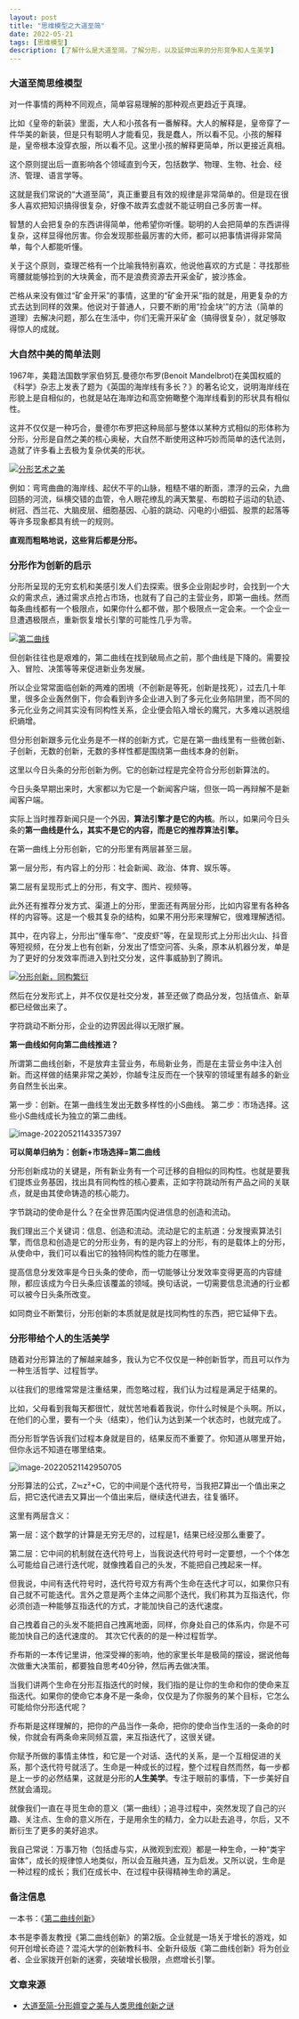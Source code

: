 ```yaml
---
layout: post
title: "思维模型之大道至简"
date: 2022-05-21
tags: [思维模型]
description: [了解什么是大道至简，了解分形，以及延伸出来的分形竞争和人生美学]
---
```


### 大道至简思维模型

对一件事情的两种不同观点，简单容易理解的那种观点更趋近于真理。

比如《皇帝的新装》里面，大人和小孩各有一番解释。大人的解释是，皇帝穿了一件华美的新装，但是只有聪明人才能看见，我是蠢人，所以看不见。小孩的解释是，皇帝根本没穿衣服，所以看不见。这里小孩的解释更简单，所以更接近真相。

这个原则提出后一直影响各个领域直到今天，包括数学、物理、生物、社会、经济、管理、语言学等。

这就是我们常说的“大道至简”，真正重要且有效的规律是非常简单的。但是现在很多人喜欢把知识搞得很复杂，好像不故弄玄虚就不能证明自己多厉害一样。

智慧的人会把复杂的东西讲得简单，他希望你听懂。聪明的人会把简单的东西讲得复杂，这样显得他厉害。你会发现那些最厉害的大师，都可以把事情讲得非常简单，每个人都能听懂。

关于这个原则，查理芒格有一个比喻我特别喜欢，他说他喜欢的方式是：寻找那些弯腰就能够捡到的大块黄金，而不是浪费资源去开采金矿，披沙拣金。

芒格从来没有做过“矿金开采”的事情，这里的“矿金开采”指的就是，用更复杂的方式去达到同样的效果。他说对于普通人，只要不断的用“捡金块'”的方法（简单的道理）去解决问题，那么在生活中，你们无需开采矿金（搞得很复杂），就足够取得惊人的成就。

### 大自然中美的简单法则

1967年，美籍法国数学家伯努瓦.曼德尔布罗(Benoit Mandelbrot)在美国权威的《科学》杂志上发表了题为《英国的海岸线有多长？》的著名论文，说明海岸线在形貌上是自相似的，也就是站在海岸边和高空俯瞰整个海岸线看到的形状具有相似性。

这并不仅仅是一种巧合，曼德尔布罗把这种局部与整体以某种方式相似的形体称为分形，分形是自然之美的核心奥秘，大自然不断使用这种巧妙而简单的迭代法则，造就了许多看上去极为复杂优美的形状。

[![分形艺术之美](https://tva1.sinaimg.cn/large/e6c9d24egy1h2cxpj21zjj20rs0amtab.jpg)](https://www.madewill.com/wp-content/uploads/2020/10/分形艺术之美.jpg)

例如：弯弯曲曲的海岸线、起伏不平的山脉，粗糙不堪的断面，漂浮的云朵，九曲回肠的河流，纵横交错的血管，令人眼花缭乱的满天繁星、布朗粒子运动的轨迹、树冠、西兰花、大脑皮层、细胞基因、心脏的跳动、闪电的小细弧、股票的起落等等许多现象都具有统一的规则。

**直观而粗略地说，这些背后都是分形。**

### 分形作为创新的启示

分形所呈现的无穷玄机和美感引发人们去探索。很多企业刚起步时，会找到一个大众的需求点，通过需求点抢占市场，也就有了自己的主营业务，即第一曲线。然而每条曲线都有一个极限点，如果你什么都不做，那个极限点一定会来。一个企业一旦遭遇极限点，重新恢复增长引擎的可能性几乎为零。

[![第二曲线](https://tva1.sinaimg.cn/large/e6c9d24egy1h2cxppy8tgj20p00ep3z1.jpg)](https://www.madewill.com/wp-content/uploads/2020/10/第二曲线.jpg)

但创新往往也是艰难的，第二曲线在找到破局点之前，那个曲线是下降的。需要投入、冒险、决策等等来促进新业务发展。

所以企业常常面临创新的两难的困境（不创新是等死，创新是找死），过去几十年里，很多企业轰然倒下，你会看到许多企业进入到了多元化业务陷阱里，而不同的多元化业务之间其实没有同构性关系，企业便会陷入增长的魔咒，大多难以逃脱组织熵增。

但分形创新跟多元化业务是不一样的创新方式，它是在第一曲线里有一些微创新、子创新，无数的创新，无数的多样性都是围绕第一曲线本身的创新。

这里以今日头条的分形创新为例。它的创新过程是完全符合分形创新算法的。

今日头条早期出来时，大家都以为它是一个新闻客户端，但张一鸣一再辩解不是新闻客户端。

实际上当时推荐新闻只是一个外因，**算法引擎才是它的内核**。所以，如果问今日头条的**第一曲线是什么，其实不是它的内容，而是它的推荐算法引擎。** 

在第一曲线上分形创新，它的分形里有两层甚至三层。

第一层分形，有内容上的分形：社会新闻、政治、体育、娱乐等。

第二层有呈现形式上的分形，有文字、图片、视频等。

此外还有推荐分发方式、渠道上的分形，里面还有两层分形，比如内容里有各种各样的内容等。这是一个极其复杂的结构，如果不用分形来理解它，很难理解透彻。

其中，在内容上，分形出“懂车帝”、“皮皮虾”等，在呈现形式上分形出火山、抖音等短视频，在分发上也有创新，分发出了悟空问答、头条，原本从机器分发，单是为了更好的分发效率而进入到社交分发，这件事威胁到了腾讯。

[![分形创新，同构繁衍](https://tva1.sinaimg.cn/large/e6c9d24egy1h2cxplqbfsj21660k5q82.jpg)](https://www.madewill.com/wp-content/uploads/2020/10/商业同构繁衍-1.jpg)

然后在分发形式上，并不仅仅是社交分发，甚至还做了商品分发，包括值点、新草都已经做出来了。

字符跳动不断分形，企业的边界因此得以无限扩展。

**第一曲线如何向第二曲线推进？**

所谓第二曲线创新，不是放弃主营业务，布局新业务，而是在主营业务中注入创新。而这样做的结果非常之美妙，你越专注反而在一个狭窄的领域里有越多的新业务自然生长出来。

第一步：创新。在第一曲线生发出无数多样性的小S曲线。
第二步：市场选择。这些小S曲线成长为独立的第二曲线。

![image-20220521143357397](https://tva1.sinaimg.cn/large/e6c9d24egy1h2g0kgit5zj21780lsmyt.jpg)

**可以简单归纳为：创新+市场选择=第二曲线**

分形创新成功的关键是，所有新业务有一个可迁移的自相似的同构性。也就是要我们提炼业务基因，找出具有同构性的核心要素，正如字符跳动所有产品之间的关联点，就是由其使命铸造的核心能力。

字节跳动的使命是什么？在全世界范围内促进信息的创造和流动。

我们理出三个关键词：信息、创造和流动。流动是它的主航道：分发搜索算法引擎，而信息和创造是它的分形业务，有的是内容上的分形，有的是载体上的分形，从使命中，我们可以看出它的独特同构性的能力在哪里。 

提高信息分发效率是今日头条的使命，而一切能够让分发效率变得更高的内容缝隙，都应该成为今日头条应该覆盖的领域。换句话说，一切需要信息流通的行业都可以被今日头条所改变。

如同商业不断繁衍，分形创新的本质就是就是找同构性的东西，把它延伸下去。

### 分形带给个人的生活美学

随着对分形算法的了解越来越多，我认为它不仅仅是一种创新哲学，而且可以作为一种生活哲学、过程哲学。

以往我们的思维常常是注重结果，而忽略过程，我们认为过程是满足于结果的。

比如，父母看到我每天都很忙，就忧苦地看着我说，你什么时候是个头啊。所以，在他们的心里，要有一个头（结束），他们认为达到某一个状态时，也就完成了。 

而分形哲学告诉我们过程本身就是目的，结果反而不重要了。你知道从哪里开始，但你永远不知道在哪里结束。

![image-20220521142950705](https://tva1.sinaimg.cn/large/e6c9d24egy1h2g0g74qffj216w0nsjxb.jpg)

分形算法的公式，Z≒z²+C，它的中间是个迭代符号，当我把Z算出一个值出来之后，把它迭代进去又算出一个值出来后，继续迭代进去，往复循环。

这里有两层含义：

第一层：这个数学的计算是无穷无尽的，过程是1，结果已经没那么重要了。

第二层：它中间的机制就在迭代符号上，当我说迭代符号时一定要想，一个个体怎么可能给自己进行迭代呢，就像拽着自己的头发，不能把自己拽起来一样。

但我说，中间有迭代符号时，迭代符号双方有两个生命在迭代才可以，如果你只有自己就不可能迭代。言外之意是两个主体之间那个迭代，我们称其为互指迭代，你必须创造一种能够互指迭代的方式，才能加快自己的迭代速度。

自己拽着自己的头发不能把自己拽离地面，同样，你身处自己的体系内，你是不可能加快自己的迭代速度的。 其次它代表的的是一种过程哲学。

乔布斯的一本传记里讲，他深受禅的影响，他的家里长年是极简的摆设，据说他每次做重大决策前，都要独自思考40分钟，然后再去做决策。 

当我们讲两个生命在分形互指迭代的时候，我们指的是让你的生命和你的使命来互指迭代。如果你的使命它本身不是一条命，仅仅是为了你服务的某个目标，它怎么可能给你分形迭代呢？ 

乔布斯是这样理解的，把你的产品当作一条命，把你的使命当作生活的一条命的时候，你就会有两条命来同频互震，来互指迭代了，这很关键。

你赋予所做的事情主体性，和它是一个对话、迭代的关系，是一个互相促进的关系，那个迭代符号就活了。生命是一种成长的过程，整个过程自然而然，每一步都是上一步的必然结果，这就是分形的**人生美学**。专注于眼前的事情，下一步美好自然就会涌现。

就像我们一直在寻觅生命的意义（第一曲线）；追寻过程中，突然发现了自己的兴趣、关注点、生命的意义所在，于是用余生的精力，全力以赴去追寻，尔后，又不断衍生了更多的美好追求。

我自己常说：万事万物（包括虚与实，从微观到宏观）都是一种生命，一种“类宇宙体”，成长的规律惊人地类似，所以会互融共通，互为启发。又所以说，生命是一种过程的成长；我们在成长中、在过程中获得精神生命的满足。

### 备注信息

一本书：《[第二曲线创新](https://book.douban.com/subject/35265360/)》

本书是李善友教授《第二曲线创新》的第2版。企业就是一场关于增长的游戏，如何开创增长奇迹？混沌大学的创新教科书、全新升级版《第二曲线创新》将为创业者、企业家拨开创新的迷雾，突破增长极限，点燃增长引擎。

### 文章来源

- [大道至简-分形嬗变之美与人类思维创新之谜](www.madewill.com/thinking-model/fractal-innovation.html)
